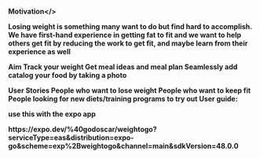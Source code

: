 <b>Motivation</>
  
Losing weight is something
many want to do but find
hard to accomplish.
We have first-hand
experience in getting fat to
fit and we want to help
others get fit by reducing the
work to get fit, and maybe
learn from their experience
as well

 <b>Aim</b>
Track your weight
Get meal ideas and meal plan
Seamlessly add catalog your
food by taking a photo

<b>User Stories</b> 
People who want to lose
weight
People who want to keep
fit
People looking for new
diets/training programs to
try out
<b>User guide</b>:
<p>use this with the expo app </p>
https://expo.dev/%40godoscar/weightogo?serviceType=eas&distribution=expo-go&scheme=exp%2Bweightogo&channel=main&sdkVersion=48.0.0

